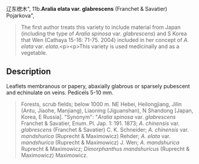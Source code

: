 辽东楤木",
11b.**Aralia elata var. glabrescens** (Franchet & Savatier) Pojarkova",

> The first author treats this variety to include material from Japan (including the type of *Aralia spinosa* var. *glabrescens*) and S Korea that Wen (Cathaya 15-16: 71-75. 2004) included in her concept of *A. elata* var. *elata*.&lt;p&gt;&lt;p&gt;This variety is used medicinally and as a vegetable.

## Description
Leaflets membranous or papery, abaxially glabrous or sparsely pubescent and echinulate on veins. Pedicels 5-10 mm.

> Forests, scrub fields; below 1000 m. NE Hebei, Heilongjiang, Jilin (Antu, Jiaohe, Manjiang), Liaoning (Jiguanshan), N Shandong [Japan, Korea, E Russia].
  "Synonym": "*Aralia spinosa* var. *glabrescens* Franchet &amp; Savatier, Enum. Pl. Jap. 1: 191. 1873; *A. chinensis* var. *glabrescens* (Franchet &amp; Savatier) C. K. Schneider; *A. chinensis* var. *mandshurica* (Ruprecht &amp; Maximowicz) Rehder; *A. elata* var. *mandshurica* (Ruprecht &amp; Maximowicz) J. Wen; *A. mandshurica* Ruprecht &amp; Maximowicz; *Dimorphanthus mandshuricus* (Ruprecht &amp; Maximowicz) Maximowicz.
